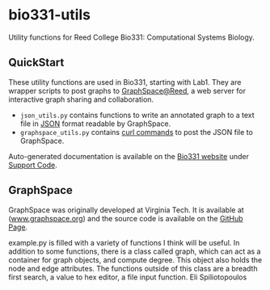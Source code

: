 # bio331-utils
Utility functions for Reed College Bio331: Computational Systems Biology.

## QuickStart

These utility functions are used in Bio331, starting with Lab1.  They are wrapper scripts to post graphs to [GraphSpace@Reed](http://ec2-52-41-252-78.us-west-2.compute.amazonaws.com/), a web server for interactive graph sharing and collaboration.

- `json_utils.py` contains functions to write an annotated graph to a text file in [JSON](http://www.json.org/) format readable by GraphSpace.
- `graphspace_utils.py` contains [curl commands](https://curl.haxx.se/docs/manpage.html) to post the JSON file to GraphSpace.

Auto-generated documentation is available on the [Bio331 website](http://www.reed.edu/biology/courses/bio331/) under [Support Code](http://www.reed.edu/biology/courses/bio331/supportcode/index).

## GraphSpace

GraphSpace was originally developed at Virginia Tech.  It is available at (www.graphspace.org) and the source code is available on the [GitHub Page](https://github.com/Murali-group/GraphSpace).

example.py is filled with a variety of functions I think will be useful. In addition to some functions, there is a class called graph, which can act as a container for graph objects, and compute degree. This object also holds the node and edge attributes. The functions outside of this class are a breadth first search, a value to hex editor, a file input function. 
Eli Spiliotopoulos

